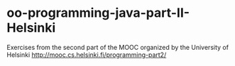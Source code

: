 oo-programming-java-part-II-Helsinki
====================================

Exercises from the second part of the MOOC organized by the University of Helsinki
http://mooc.cs.helsinki.fi/programming-part2/
